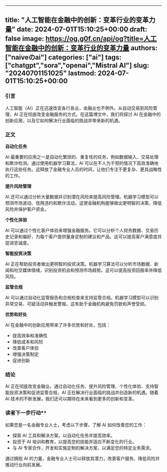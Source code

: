 
---
title: "人工智能在金融中的创新：变革行业的变革力量"
date: 2024-07-01T15:10:25+00:00
draft: false
image: https://og.g0f.cn/api/og?title=人工智能在金融中的创新：变革行业的变革力量
authors: ["naiveのai"]
categories: ["ai"]
tags: ["chatgpt","sora","openai","Mistral AI"]
slug: "20240701151025"
lastmod: 2024-07-01T15:10:25+00:00
---
### 引言

人工智能（AI）正在迅速改变各行各业，金融业也不例外。从自动交易到风险管理，AI 正在彻底改变金融服务的方式。在这篇博文中，我们将探讨 AI 在金融中的创新应用，以及它如何解决行业面临的挑战并带来新的机遇。

### 正文

**自动化任务**

AI 最重要的应用之一是自动化繁琐的、重复性的任务，例如数据输入、交易处理和欺诈检测。通过使用机器学习算法，AI 可以在不人为干预的情况下高效准确地执行这些任务。这释放了金融专业人员的时间，让他们专注于更复杂、更具战略性的工作。

**提升风险管理**

AI 还可以通过分析大量数据并识别潜在风险来提高风险管理。机器学习模型可以预测市场波动、信用违约和欺诈活动。这使金融机构能够做出更明智的决策，降低风险并保护客户资金。

**个性化体验**

AI 可以通过个性化客户体验来增强金融服务。它可以分析个人财务数据、交易历史记录和偏好，为每个客户提供量身定制的建议和产品。这可以提高客户满意度并促进忠诚度。

**智能投资决策**

AI 正在帮助投资者做出更明智的投资决策。机器学习算法可以分析市场数据、新闻和社交媒体情绪，识别投资机会和预测市场趋势。这可以提高投资回报率并降低风险。

**监管合规**

AI 可以通过自动化监管报告和合规检查来支持监管合规。机器学习模型可以识别异常交易、可疑活动并触发警报。这有助于金融机构避免罚款和声誉受损。

**优势和好处**

AI 在金融中的创新应用带来了许多优势和好处，包括：

* 提高效率和准确性
* 降低成本和风险
* 改善客户体验
* 增强决策制定
* 促进创新

### 结论

AI 正在彻底改变金融业。通过自动化任务、提升风险管理、个性化体验、支持智能投资决策和促进监管合规，AI 正在解决行业面临的挑战并创造新的机遇。随着 AI 技术的不断发展，我们还可以期待在未来看到更多的创新和变革。

### 读者下一步行动**

如果您是一名金融专业人士，考虑以下步骤，了解 AI 如何改善您的工作：

* 探索 AI 工具和解决方案，以自动化任务并提高效率。
* 投资于 AI 培训和教育，以提高您的技能并适应不断变化的行业。
* 与 AI 专家合作，开发和实施定制的解决方案，以满足您的特定业务需求。

通过拥抱 AI 的力量，金融专业人士可以释放其潜力，改善客户服务、降低风险并推动行业向前发展。